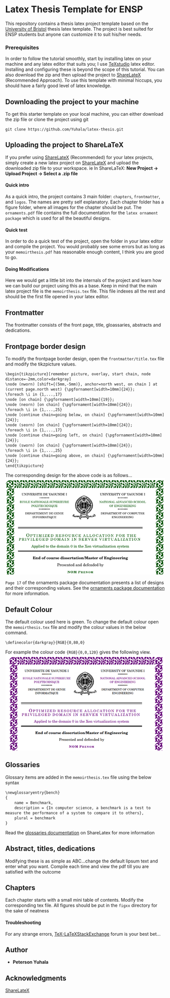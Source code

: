 # Latex Thesis Template for ENSP
This repository contains a thesis latex project template based on the [University of Bristol]( https://github.com/pmem/pmdk) thesis latex template. The project is best suited for ENSP students but anyone can customize it to suit his/her needs.

### Prerequisites
In order to follow the tutorial smoothly, start by installing latex on your machine and any latex editor that suits you; I use [TeXstudio](https://www.texstudio.org) latex editor. Installing and configuring these is beyond the scope of this tutorial. You can also download the zip and then upload the project to [ShareLateX](https://www.sharelatex.com) (Recommended Approach). To use this template with minimal hiccups, you should have a fairly good level of latex knowledge.


## Downloading the project to your machine 
To get this starter template on your local machine, you can either download the zip file or clone the project using git

```
git clone https://github.com/Yuhala/latex-thesis.git

```
## Uploading the project to ShareLaTeX 
If you prefer using [ShareLateX](https://www.sharelatex.com) (Recommended) for your latex projects, simply create a new latex project on [ShareLateX](https://www.sharelatex.com) and upload the downloaded zip file to your workspace. ie In ShareLaTeX: **New Project -> Upload Project -> Select a .zip file**

#### Quick intro
As a quick intro, the project contains 3 main folder: `chapters`, `frontmatter`, and `logos`. The names are pretty self explanatory. Each chapter folder has a figure folder, where all images for the chapter should be put. The `ornaments.pdf` file contains the full documentation for the `latex ornament package` which is used for all the beautiful designs. 

#### Quick test
In order to do a quick test of the project, open the folder in your latex editor and compile the project. You would probably see some errors but as long as your `memoirthesis.pdf` has reasonable enough content, I think you are good to go.

#### Doing Modifications
Here we would get a little bit into the internals of the project and learn how we can build our project using this as a base. Keep in mind that the main latex project file is the  `memoirthesis.tex` file. This file indexes all the rest and should be the first file opened in your latex editor.

## Frontmatter
The frontmatter consists of the front page, title, gloassaries, abstracts and dedications.

## Frontpage border design
To modify the frontpage border design, open the `frontmatter/title.tex` file and modify the tikzpicture values. 
```
\begin{tikzpicture}[remember picture, overlay, start chain, node distance=-2mm,color=darkgray]
\node (nworn) [shift={(5mm,-5mm)}, anchor=north west, on chain ] at (current page.north west) {\pgfornament[width=10mm]{24}};
\foreach \i in {1,...,17}
\node [on chain] {\pgfornament[width=10mm]{19}};
\node (neorn) [on chain] {\pgfornament[width=10mm]{24}};
\foreach \i in {1,...,25}
\node [continue chain=going below, on chain] {\pgfornament[width=10mm]{24}};
\node (seorn) [on chain] {\pgfornament[width=10mm]{24}};
\foreach \i in {1,...,17}
\node [continue chain=going left, on chain] {\pgfornament[width=10mm]{24}};
\node (sworn) [on chain] {\pgfornament[width=10mm]{24}};
\foreach \i in {1,...,25}
\node [continue chain=going above, on chain] {\pgfornament[width=10mm]{24}};
\end{tikzpicture}
```
The corresponding design for the above code is as follows...
![frontpage](frontpage.png)

`Page 17` of the ornaments package documentation presents a list of designs and their corresponding values. See the [ornaments package documentation](ornaments.pdf) for more information.

## Default Colour
The default colour used here is green. To change the default colour open the `memoirthesis.tex`  file and modify the colour values in the below command. 

```
\definecolor{darkgray}{RGB}{0,80,0}
```
For example the colour code `{RGB}{0,0,120}` gives the following view.
![frontpage](colour1.png)

## Glossaries
Glossary items are added in the `memoirthesis.tex` file using the below syntax
```
\newglossaryentry{bench}
{
	name = Benchmark,
    description = {In computer science, a benchmark is a test to measure the performance of a system to compare it to others},
    plural = benchmark
}
```
Read the [glossaries documentation](https://www.sharelatex.com/learn/Glossaries) on ShareLatex for more information

## Abstract, titles, dedications
Modifying these is as simple as ABC...change the default lipsum text and enter what you want. Compile each time and view the pdf till you are satisfied with the outcome

## Chapters
Each chapter starts with a small mini table of contents. Modify the corresponding tex file. All figures should be put in the
`figxx` directory for the sake of neatness

#### Troubleshooting
For any strange errors, [TeX-LaTeXStackExchange](https://tex.stackexchange.com/) forum is your best bet...

## Author

* **Peterson Yuhala** 


## Acknowledgments
[ShareLateX](https://www.sharelatex.com)

